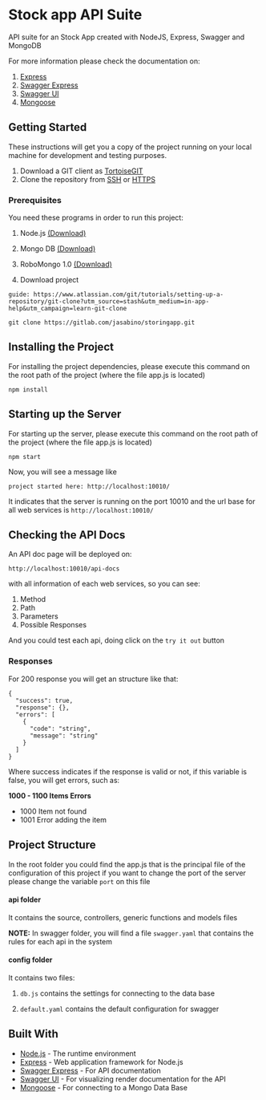 # Stock app API Suite

API suite for an Stock App created with NodeJS, Express, Swagger and MongoDB

For more information please check the documentation on:

 1. [Express](https://www.npmjs.com/package/express)
 2. [Swagger Express](https://www.npmjs.com/package/swagger-express-middleware)
 3. [Swagger UI](https://www.npmjs.com/package/swagger-ui)
 4. [Mongoose](https://www.npmjs.com/package/mongoose)

## Getting Started

These instructions will get you a copy of the project running on your local machine for development and testing purposes.

1. Download a GIT client as [TortoiseGIT](https://tortoisegit.org/)
2. Clone the repository from [SSH](git@gitlab.com:jasabino/storingapp.git) or [HTTPS](https://gitlab.com/jasabino/storingapp.git)

### Prerequisites

You need these programs in order to run this project:

1. Node.js [(Download)](https://nodejs.org/en/)
2. Mongo DB [(Download)](https://www.mongodb.com/download-center#community)
3. RoboMongo 1.0 [(Download)](https://robomongo.org/download)

4. Download project

```
guide: https://www.atlassian.com/git/tutorials/setting-up-a-repository/git-clone?utm_source=stash&utm_medium=in-app-help&utm_campaign=learn-git-clone

git clone https://gitlab.com/jasabino/storingapp.git
```
## Installing the Project

For installing the project dependencies, please execute this command on the root path of the project (where the file app.js is located)

```
npm install
```

## Starting up the Server

For starting up the server, please execute this command on the root path of the project (where the file app.js is located)

```
npm start
```

Now, you will see a message like

```
project started here: http://localhost:10010/
```

It indicates that the server is running on the port 10010 and the url base for all web services is `http://localhost:10010/`

## Checking the API Docs

An API doc page will be deployed on:

```
http://localhost:10010/api-docs
```

with all information of each web services, so you can see:

1. Method
2. Path
3. Parameters
4. Possible Responses

And you could test each api, doing click on the `try it out` button


### Responses

For 200 response you will get an structure like that:
```
{
  "success": true,
  "response": {},
  "errors": [
    {
      "code": "string",
      "message": "string"
    }
  ]
}
```

Where success indicates if the response is valid or not, if this variable is false, you will get errors, such as:

**1000 - 1100 Items Errors**

* 1000 Item not found
* 1001 Error adding the item

## Project Structure

In the root folder you could find the app.js that is the principal file of the configuration of this project if you want to change the port of the server please change the variable `port` on this file

#### api folder

It contains the source, controllers, generic functions and models files

**NOTE:** In swagger folder, you will find a file  `swagger.yaml` that contains the rules for each api in the system

#### config folder

It contains two files:

1. `db.js` contains the settings for connecting to the data base

2. `default.yaml` contains the default configuration for swagger

## Built With

* [Node.js](https://nodejs.org/en) - The runtime environment
* [Express](https://www.npmjs.com/package/express) - Web application framework for Node.js
* [Swagger Express](https://www.npmjs.com/package/swagger-express-middleware) - For API documentation
* [Swagger UI](https://www.npmjs.com/package/swagger-ui) -  For visualizing render documentation for the API
* [Mongoose](https://www.npmjs.com/package/mongoose) - For connecting to a Mongo Data Base

